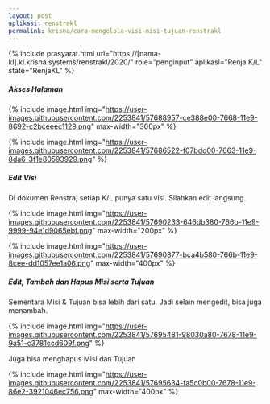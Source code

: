 ```yaml
---
layout: post
aplikasi: renstrakl
permalink: krisna/cara-mengelola-visi-misi-tujuan-renstrakl
---
```


{% include prasyarat.html 
    url="https://[nama-kl].kl.krisna.systems/renstrakl/2020/"
    role="penginput"
    aplikasi="Renja K/L"
    state="RenjaKL"
%}

##### Akses Halaman

{% include image.html
    img="https://user-images.githubusercontent.com/2253841/57688957-ce388e00-7668-11e9-8692-c2bceeec1129.png"
    max-width="300px"
%}

{% include image.html
    img="https://user-images.githubusercontent.com/2253841/57686522-f07bdd00-7663-11e9-8da6-3f1e80593929.png"
%}

##### Edit Visi 

Di dokumen Renstra, setiap K/L punya satu visi. Silahkan edit langsung.

{% include image.html
    img="https://user-images.githubusercontent.com/2253841/57690233-646db380-766b-11e9-9999-94e1d9065ebf.png"
    max-width="200px"
%}

{% include image.html
    img="https://user-images.githubusercontent.com/2253841/57690377-bca4b580-766b-11e9-8cee-dd1057ee1a06.png"
    max-width="400px"
%}

##### Edit, Tambah dan Hapus Misi serta Tujuan

Sementara Misi & Tujuan bisa lebih dari satu. Jadi selain mengedit, bisa juga menambah.

{% include image.html
    img="https://user-images.githubusercontent.com/2253841/57695481-98030a80-7678-11e9-9a51-c3781ccd609f.png"
%}

Juga bisa menghapus Misi dan Tujuan

{% include image.html
    img="https://user-images.githubusercontent.com/2253841/57695634-fa5c0b00-7678-11e9-86e2-3921046ec756.png"
    max-width="400px"
%}

